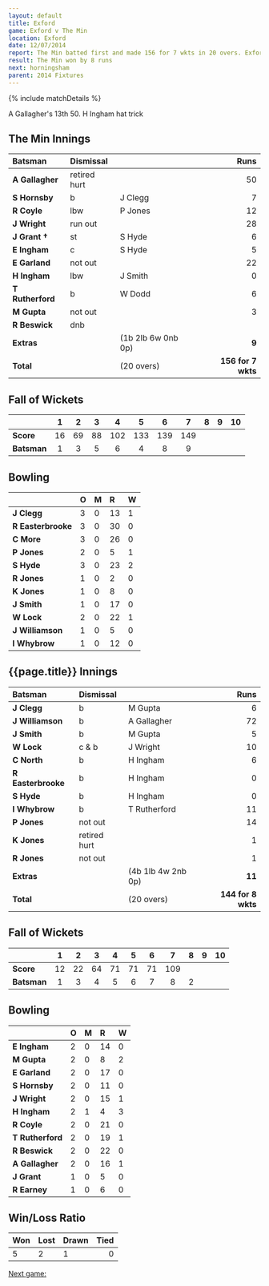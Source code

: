 ```yaml
---
layout: default
title: Exford
game: Exford v The Min
location: Exford
date: 12/07/2014
report: The Min batted first and made 156 for 7 wkts in 20 overs. Exford replied with 144 for 8 wkts in 20 overs
result: The Min won by 8 runs
next: horningsham
parent: 2014 Fixtures
---
```


{% include matchDetails %}

A Gallagher's 13th 50. H Ingham hat trick

## The Min Innings

| Batsman | Dismissal |  | Runs |
|:---|:---|---|---:|
| **A Gallagher** | retired hurt |  | 50 |
| **S Hornsby** | b | J Clegg | 7 |
| **R Coyle** | lbw | P Jones | 12 |
| **J Wright** | run out |  | 28 |
| **J Grant &#8224;** | st | S Hyde | 6 |
| **E Ingham** | c | S Hyde | 5 |
| **E Garland** | not out |  | 22 |
| **H Ingham** | lbw | J Smith | 0 |
| **T Rutherford** | b | W Dodd | 6 |
| **M Gupta** | not out |  | 3 |
| **R Beswick** | dnb |  |  |
| **Extras** | | (1b 2lb 6w 0nb 0p) | **9** |
| **Total** | | (20 overs) | **156 for 7 wkts** |

## Fall of Wickets

| | 1 | 2 | 3 | 4 | 5 | 6 | 7 | 8 | 9 | 10 |
|---|:---:|:---:|:---:|:---:|:---:|:---:|:---:|:---:|:---:|:---:|
| **Score** | 16 | 69 | 88 | 102 | 133 | 139 | 149 |  |  |  |
| **Batsman** | 1 | 3 | 5 | 6 | 4 | 8 | 9 |  |  |  |

## Bowling

| | O | M | R | W |
|---|:---|:---|:---|:---|
| **J Clegg** | 3 | 0 | 13 | 1 |
| **R Easterbrooke** | 3 | 0 | 30 | 0 |
| **C More** | 3 | 0 | 26 | 0 |
| **P Jones** | 2 | 0 | 5 | 1 |
| **S Hyde** | 3 | 0 | 23 | 2 |
| **R Jones** | 1 | 0 | 2 | 0 |
| **K Jones** | 1 | 0 | 8 | 0 |
| **J Smith** | 1 | 0 | 17 | 0 |
| **W Lock** | 2 | 0 | 22 | 1 |
| **J Williamson** | 1 | 0 | 5 | 0 |
| **I Whybrow** | 1 | 0 | 12 | 0 |

## {{page.title}} Innings

| Batsman | Dismissal |  | Runs |
|:---|:---|---|---:|
| **J Clegg** | b | M Gupta | 6 |
| **J Williamson** | b | A Gallagher | 72 |
| **J Smith** | b | M Gupta | 5 |
| **W Lock** | c & b | J Wright | 10 |
| **C North** | b | H Ingham | 6 |
| **R Easterbrooke** | b | H Ingham | 0 |
| **S Hyde** | b | H Ingham | 0 |
| **I Whybrow** | b | T Rutherford | 11 |
| **P Jones** | not out |  | 14 |
| **K Jones** | retired hurt |  | 1 |
| **R Jones** | not out |  | 1 |
| **Extras** | | (4b 1lb 4w 2nb 0p) | **11** |
| **Total** | | (20 overs) | **144 for 8 wkts** | 

## Fall of Wickets

| | 1 | 2 | 3 | 4 | 5 | 6 | 7 | 8 | 9 | 10 |
|---|:---:|:---:|:---:|:---:|:---:|:---:|:---:|:---:|:---:|:---:|
| **Score** | 12 | 22 | 64 | 71 | 71 | 71 | 109 |  |  |  |
| **Batsman** | 1 | 3 | 4 | 5 | 6 | 7 | 8 | 2 |  |  |

## Bowling

| | O | M | R | W |
|---|:---|:---|:---|:---|
| **E Ingham** | 2 | 0 | 14 | 0 |
| **M Gupta** | 2 | 0 | 8 | 2 |
| **E Garland** | 2 | 0 | 17 | 0 |
| **S Hornsby** | 2 | 0 | 11 | 0 |
| **J Wright** | 2 | 0 | 15 | 1 |
| **H Ingham** | 2 | 1 | 4 | 3 |
| **R Coyle** | 2 | 0 | 21 | 0 |
| **T Rutherford** | 2 | 0 | 19 | 1 |
| **R Beswick** | 2 | 0 | 22 | 0 |
| **A Gallagher** | 2 | 0 | 16 | 1 |
| **J Grant** | 1 | 0 | 5 | 0 |
| **R Earney** | 1 | 0 | 6 | 0 |

## Win/Loss Ratio

| Won | Lost | Drawn | Tied |
|:---|:---|:---|---:|
| 5 | 2 | 1 | 0 |

[Next game:]({{page.next}})